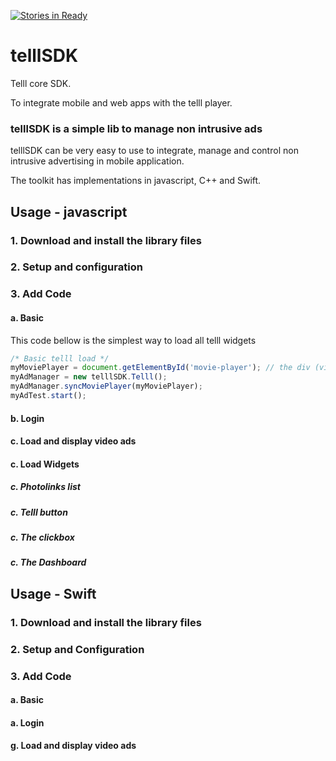 [![Stories in Ready](https://badge.waffle.io/Telll/SDK.png?label=ready&title=Ready)](https://waffle.io/Telll/SDK)
# telllSDK
Telll core SDK.

To integrate mobile and web apps with the telll player.

### telllSDK is a simple lib to manage non intrusive ads 
telllSDK can be very easy to use to integrate, manage and control non intrusive advertising in mobile application.<br/>

The toolkit has implementations in javascript, C++ and Swift.

## Usage - javascript

### 1. Download and install the library files

### 2. Setup and configuration

### 3. Add Code

#### a. Basic

This code bellow is the simplest way to load all telll widgets

```javascript
/* Basic telll load */
myMoviePlayer = document.getElementById('movie-player'); // the div (video or canvas) player id
myAdManager = new telllSDK.Telll();
myAdManager.syncMoviePlayer(myMoviePlayer);
myAdTest.start();
```

#### b. Login
#### c. Load and display video ads
#### c. Load Widgets
##### c. Photolinks list
##### c. Telll button
##### c. The clickbox
##### c. The Dashboard

## Usage - Swift

### 1. Download and install the library files

### 2. Setup and Configuration

### 3. Add Code

#### a. Basic
#### a. Login
#### g. Load and display video ads

